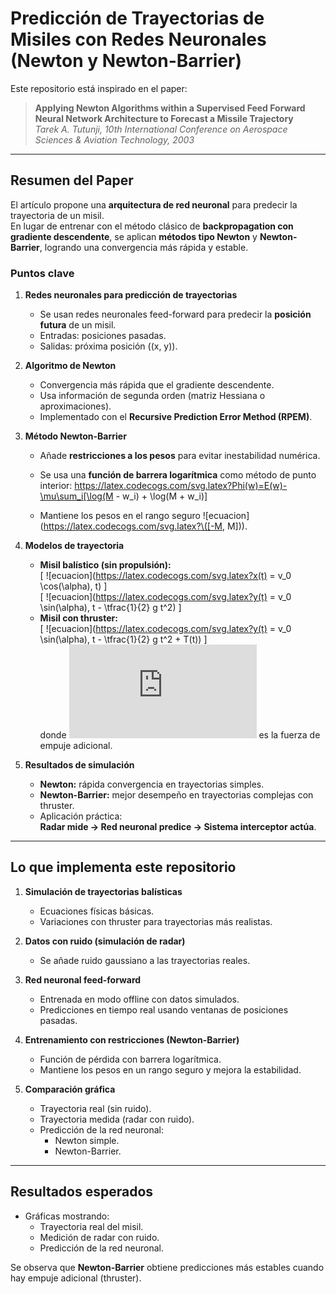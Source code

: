 # Predicción de Trayectorias de Misiles con Redes Neuronales (Newton y Newton-Barrier)

Este repositorio está inspirado en el paper:

> **Applying Newton Algorithms within a Supervised Feed Forward Neural Network Architecture to Forecast a Missile Trajectory**  
> *Tarek A. Tutunji, 10th International Conference on Aerospace Sciences & Aviation Technology, 2003*

---

## Resumen del Paper

El artículo propone una **arquitectura de red neuronal** para predecir la trayectoria de un misil.  
En lugar de entrenar con el método clásico de **backpropagation con gradiente descendente**, se aplican **métodos tipo Newton** y **Newton-Barrier**, logrando una convergencia más rápida y estable.  

### Puntos clave

1. **Redes neuronales para predicción de trayectorias**  
   - Se usan redes neuronales feed-forward para predecir la **posición futura** de un misil.  
   - Entradas: posiciones pasadas.  
   - Salidas: próxima posición \((x, y)\).  

2. **Algoritmo de Newton**  
   - Convergencia más rápida que el gradiente descendente.  
   - Usa información de segunda orden (matriz Hessiana o aproximaciones).  
   - Implementado con el **Recursive Prediction Error Method (RPEM)**.  

3. **Método Newton-Barrier**  
   - Añade **restricciones a los pesos** para evitar inestabilidad numérica.  
   - Se usa una **función de barrera logarítmica** como método de punto interior:
     https://latex.codecogs.com/svg.latex?Phi(w)=E(w)-\mu\sum_i[\log(M - w_i) + \log(M + w_i)]

   - Mantiene los pesos en el rango seguro ![ecuacion](https://latex.codecogs.com/svg.latex?\([-M, M]\)).  

4. **Modelos de trayectoria**  
   - **Misil balístico (sin propulsión):**  
     \[
     ![ecuacion](https://latex.codecogs.com/svg.latex?x(t) = v_0 \cos(\alpha)\, t)
     \]  
     \[
     ![ecuacion](https://latex.codecogs.com/svg.latex?y(t) = v_0 \sin(\alpha)\, t - \tfrac{1}{2} g t^2)
     \]
   - **Misil con thruster:**  
     \[
     ![ecuacion](https://latex.codecogs.com/svg.latex?y(t) = v_0 \sin(\alpha)\, t - \tfrac{1}{2} g t^2 + T(t))
     \]  
     donde ![ecuacion](https://latex.codecogs.com/svg.latex?\(T(t)\)) es la fuerza de empuje adicional.  

5. **Resultados de simulación**  
   - **Newton:** rápida convergencia en trayectorias simples.  
   - **Newton-Barrier:** mejor desempeño en trayectorias complejas con thruster.  
   - Aplicación práctica:  
     **Radar mide → Red neuronal predice → Sistema interceptor actúa**.  

---

## Lo que implementa este repositorio

1. **Simulación de trayectorias balísticas**  
   - Ecuaciones físicas básicas.  
   - Variaciones con thruster para trayectorias más realistas.  

2. **Datos con ruido (simulación de radar)**  
   - Se añade ruido gaussiano a las trayectorias reales.  

3. **Red neuronal feed-forward**  
   - Entrenada en modo offline con datos simulados.  
   - Predicciones en tiempo real usando ventanas de posiciones pasadas.  

4. **Entrenamiento con restricciones (Newton-Barrier)**  
   - Función de pérdida con barrera logarítmica.  
   - Mantiene los pesos en un rango seguro y mejora la estabilidad.  

5. **Comparación gráfica**  
   - Trayectoria real (sin ruido).  
   - Trayectoria medida (radar con ruido).  
   - Predicción de la red neuronal:  
     - Newton simple.  
     - Newton-Barrier.  

---

## Resultados esperados

- Gráficas mostrando:  
  - Trayectoria real del misil.  
  - Medición de radar con ruido.  
  - Predicción de la red neuronal.  

Se observa que **Newton-Barrier** obtiene predicciones más estables cuando hay empuje adicional (thruster).  

